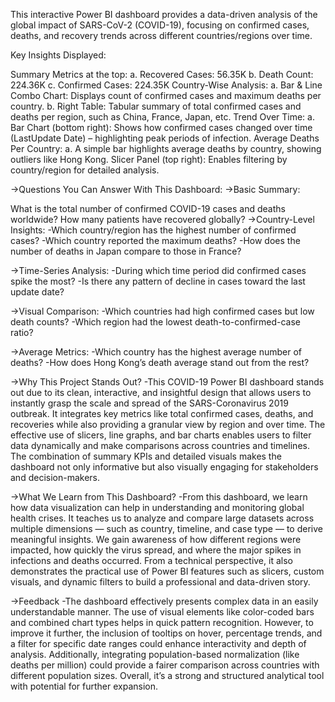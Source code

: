 This interactive Power BI dashboard provides a data-driven analysis of the global impact of SARS-CoV-2 (COVID-19), focusing on confirmed cases, deaths, and recovery trends across different countries/regions over time.

Key Insights Displayed:

Summary Metrics at the top: 
a. Recovered Cases: 56.35K 
b. Death Count: 224.36K 
c. Confirmed Cases: 224.35K
Country-Wise Analysis: 
a. Bar & Line Combo Chart: Displays count of confirmed cases and maximum deaths per country. 
b. Right Table: Tabular summary of total confirmed cases and deaths per region, such as China, France, Japan, etc.
Trend Over Time: 
a. Bar Chart (bottom right): Shows how confirmed cases changed over time (LastUpdate Date) – highlighting peak periods of infection.
Average Deaths Per Country: 
a. A simple bar highlights average deaths by country, showing outliers like Hong Kong.
Slicer Panel (top right): Enables filtering by country/region for detailed analysis.

->Questions You Can Answer With This Dashboard: 
->Basic Summary:

What is the total number of confirmed COVID-19 cases and deaths worldwide?
How many patients have recovered globally? 
->Country-Level Insights:
-Which country/region has the highest number of confirmed cases?
-Which country reported the maximum deaths?
-How does the number of deaths in Japan compare to those in France? 

->Time-Series Analysis:
-During which time period did confirmed cases spike the most?
-Is there any pattern of decline in cases toward the last update date? 

->Visual Comparison:
-Which countries had high confirmed cases but low death counts?
-Which region had the lowest death-to-confirmed-case ratio? 

->Average Metrics:
-Which country has the highest average number of deaths?
-How does Hong Kong’s death average stand out from the rest?

->Why This Project Stands Out?
-This COVID-19 Power BI dashboard stands out due to its clean, interactive, and insightful design that allows users to instantly grasp the scale and spread of the SARS-Coronavirus 2019 outbreak. It integrates key metrics like total confirmed cases, deaths, and recoveries while also providing a granular view by region and over time. The effective use of slicers, line graphs, and bar charts enables users to filter data dynamically and make comparisons across countries and timelines. The combination of summary KPIs and detailed visuals makes the dashboard not only informative but also visually engaging for stakeholders and decision-makers.

->What We Learn from This Dashboard?
-From this dashboard, we learn how data visualization can help in understanding and monitoring global health crises. It teaches us to analyze and compare large datasets across multiple dimensions — such as country, timeline, and case type — to derive meaningful insights. We gain awareness of how different regions were impacted, how quickly the virus spread, and where the major spikes in infections and deaths occurred. From a technical perspective, it also demonstrates the practical use of Power BI features such as slicers, custom visuals, and dynamic filters to build a professional and data-driven story.

->Feedback
-The dashboard effectively presents complex data in an easily understandable manner. The use of visual elements like color-coded bars and combined chart types helps in quick pattern recognition. However, to improve it further, the inclusion of tooltips on hover, percentage trends, and a filter for specific date ranges could enhance interactivity and depth of analysis. Additionally, integrating population-based normalization (like deaths per million) could provide a fairer comparison across countries with different population sizes. Overall, it’s a strong and structured analytical tool with potential for further expansion.
